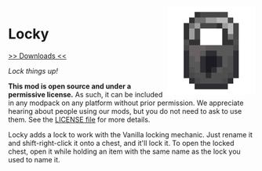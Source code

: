 <img src="icon.png" align="right" width="180px"/>

# Locky

[>> Downloads <<](https://github.com/b0undarybreaker/Locky/releases)

*Lock things up!*

**This mod is open source and under a permissive license.** As such, it can be included in any modpack on any platform without prior permission. We appreciate hearing about people using our mods, but you do not need to ask to use them. See the [LICENSE file](LICENSE) for more details.

Locky adds a lock to work with the Vanilla locking mechanic. Just rename it and shift-right-click it onto a chest, and it'll lock it. To open the locked chest, open it while holding an item with the same name as the lock you used to name it.
